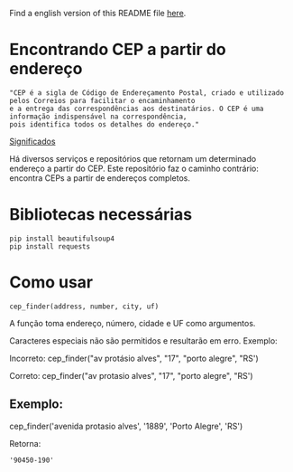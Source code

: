 Find a english version of this README file [here](https://github.com/rodrigobercinimartins/CEP-por-endereco/blob/master/EN_README.md).

# Encontrando CEP a partir do endereço

```
"CEP é a sigla de Código de Endereçamento Postal, criado e utilizado pelos Correios para facilitar o encaminhamento
e a entrega das correspondências aos destinatários. O CEP é uma informação indispensável na correspondência,
pois identifica todos os detalhes do endereço."

```
[Significados](https://www.significados.com.br/cep/)

Há diversos serviços e repositórios que retornam um determinado endereço a partir do CEP. Este repositório faz o caminho contrário: encontra CEPs a partir de endereços completos.

# Bibliotecas necessárias
``` 
pip install beautifulsoup4
pip install requests
```

# Como usar

```
cep_finder(address, number, city, uf)
```
A função toma endereço, número, cidade e UF como argumentos.

Caracteres especiais não são permitidos e resultarão em erro. Exemplo:

Incorreto: cep_finder("av protásio alves", "17", "porto alegre", "RS') 

Correto: cep_finder("av protasio alves", "17", "porto alegre", "RS')

## Exemplo:

cep_finder('avenida protasio alves', '1889', 'Porto Alegre', 'RS')

Retorna:
```
'90450-190'
```

